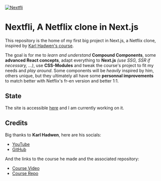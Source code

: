 [![Nextfli](https://og-image.vercel.app/%3D%20**Nextfli**.png?theme=light&md=1&fontSize=100px&images=https%3A%2F%2Fassets.vercel.com%2Fimage%2Fupload%2Ffront%2Fassets%2Fdesign%2Fnextjs-black-logo.svg&images=https%3A%2F%2Fupload.wikimedia.org%2Fwikipedia%2Fcommons%2Fthumb%2F0%2F08%2FNetflix_2015_logo.svg%2F1597px-Netflix_2015_logo.svg.png&widths=300&widths=350&heights=undefined&heights=auto)](https://github.com/theopomies/nextfli)

# Nextfli, A Netflix clone in Next.js

This repository is the home of my first big project in Next.js, a Netflix clone, inspired by [Karl Hadwen's course](https://www.youtube.com/watch?v=x_EEwGe-a9o).

The goal is for me to _learn and understand_ **Compound Components**, some **advanced React concepts**, adapt everything to **Next.js**
_(use SSG, SSR if necessary, ...)_, use **CSS-Modules** and tweak the course's project to fit my needs and _play around_.
Some components will be _heavily_ inspired by him, others unique, but they ultimately all have some **personnal improvements**
to match better with Netflix's fr-en version and better 1:1.

## State

The site is accessible [here](https://nextfli.vercel.app) and I am currently working on it.

## Credits

Big thanks to **Karl Hadwen**, here are his socials:

- [YouTube](https://www.youtube.com/channel/UC1DUQiZduv_yNZy0O7n_iHA)
- [GitHub](https://github.com/karlhadwen)

And the links to the course he made and the associated repository:

- [Course Video](https://www.youtube.com/watch?v=x_EEwGe-a9o)
- [Course Repo](https://github.com/karlhadwen/netflix)
